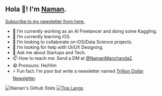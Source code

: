 ## Hola 👋! I'm [Naman](https://twitter.com/NamanManchanda2).
[Subscribe to my newsletter from here.](http://namanmanchanda.substack.com)

- 🔭 I’m currently working as an AI Freelancer and doing some Kaggling.
- 🌱 I’m currently learning iOS.
- 👯 I’m looking to collaborate on iOS/Data Science projects.
- 🤔 I’m looking for help with UI/UX Designing.
- 💬 Ask me about Startups and Tech.
- 📫 How to reach me: Send a DM at [@NamanManchanda2](https://twitter.com/NamanManchanda2).
- 😄 Pronouns: He/Him
- ⚡ Fun fact: I'm poor but write a newsletter named [Trillion Dollar Newsletter](https://namanmanchanda.substack.com).

![Naman's Github Stats](https://github-readme-stats.vercel.app/api?username=namanmanchanda09&show_icons=true&hide_border=true)
[![Top Langs](https://github-readme-stats.vercel.app/api/top-langs/?username=namanmanchanda09&layout=compact)](https://github.com/namanmanchanda09/)
